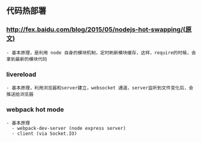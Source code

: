 ## 代码热部署

  ### http://fex.baidu.com/blog/2015/05/nodejs-hot-swapping/(原文)
    - 基本原理，是利用 node 自身的模块机制，定时刷新模块缓存，这样，require的时候，会拿到最新的模块代码
  ### livereload
    - 基本原理，利用浏览器和server建立，websocket 通道，server监听到文件变化后，会推送给浏览器
  ### webpack hot mode
    - 基本原理
      - webpack-dev-server (node express server)
      - client (via Socket.IO)

